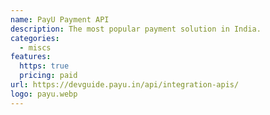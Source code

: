 ```yaml
---
name: PayU Payment API
description: The most popular payment solution in India.
categories:
  - miscs
features:
  https: true
  pricing: paid
url: https://devguide.payu.in/api/integration-apis/
logo: payu.webp
---
```

